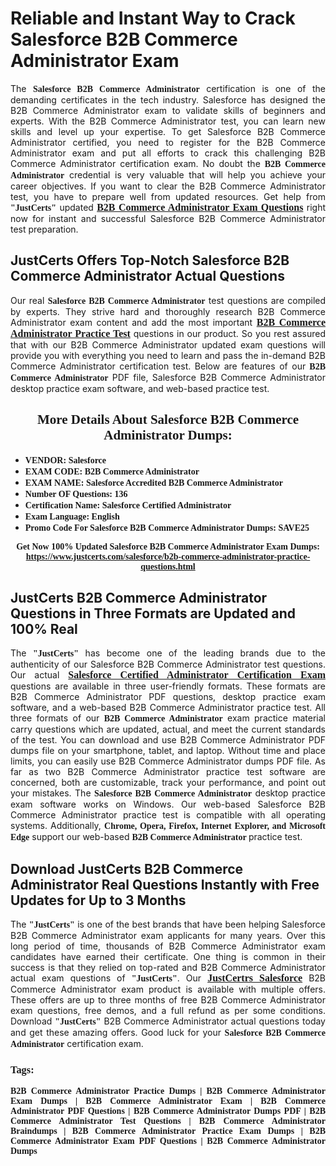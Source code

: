<h1><strong>Reliable and Instant Way to Crack Salesforce B2B Commerce Administrator Exam</strong></h1>

<p style="text-align: justify;">The <span style="font-family:Georgia,serif;"><strong>Salesforce B2B Commerce Administrator</strong></span> certification is one of the demanding certificates in the tech industry. Salesforce has designed the B2B Commerce Administrator exam to validate skills of beginners and experts. With the B2B Commerce Administrator test, you can learn new skills and level up your expertise. To get Salesforce B2B Commerce Administrator certified, you need to register for the B2B Commerce Administrator exam and put all efforts to crack this challenging B2B Commerce Administrator certification exam. No doubt the <span style="font-family:Georgia,serif;"><strong> B2B Commerce Administrator</strong></span> credential is very valuable that will help you achieve your career objectives. If you want to clear the B2B Commerce Administrator test, you have to prepare well from updated resources. Get help from <span style="font-size:14px;"><span style="font-family:Georgia,serif;"><strong>&quot;JustCerts&quot;</strong></span></span> updated&nbsp;<a href="https://www.justcerts.com/salesforce/b2b-commerce-administrator-practice-questions.html"><span style="font-size:16px;"><span style="font-family:Georgia,serif;"><strong>B2B Commerce Administrator Exam Questions</strong></span></span></a> right now for instant and successful Salesforce B2B Commerce Administrator test preparation.</p>

<h2><strong>JustCerts Offers Top-Notch Salesforce B2B Commerce Administrator Actual Questions&nbsp;</strong></h2>

<p style="text-align: justify;">Our real <span style="font-family:Georgia,serif;"><strong>Salesforce B2B Commerce Administrator</strong></span> test questions are compiled by experts. They strive hard and thoroughly research B2B Commerce Administrator exam content and add the most important&nbsp;<a href="https://www.justcerts.com/salesforce/b2b-commerce-administrator-practice-questions.html"><span style="font-size:16px;"><span style="font-family:Georgia,serif;"><strong>B2B Commerce Administrator Practice Test</strong></span></span></a> questions in our product. So you rest assured that with our B2B Commerce Administrator updated exam questions will provide you with everything you need to learn and pass the in-demand B2B Commerce Administrator certification test. Below are features of our<span style="font-family:Georgia,serif;"><strong>&nbsp;B2B Commerce Administrator</strong></span> PDF file, Salesforce B2B Commerce Administrator desktop practice exam software, and web-based practice test.</p>

<h2 style="text-align: center;"><strong><span style="font-family:Georgia,serif;">More Details About Salesforce B2B Commerce Administrator Dumps:</span></strong></h2>

<ul>
	<li style="text-align: justify;"><span style="font-size:14px;"><span style="font-family:Georgia,serif;"><strong>VENDOR: Salesforce</strong></span></span></li>
	<li style="text-align: justify;"><span style="font-size:14px;"><span style="font-family:Georgia,serif;"><strong>EXAM CODE: B2B Commerce Administrator</strong></span></span></li>
	<li style="text-align: justify;"><span style="font-size:14px;"><span style="font-family:Georgia,serif;"><strong>EXAM NAME: Salesforce Accredited B2B Commerce Administrator</strong></span></span></li>
	<li style="text-align: justify;"><span style="font-size:14px;"><span style="font-family:Georgia,serif;"><strong>Number OF Questions: 136</strong></span></span></li>
	<li style="text-align: justify;"><span style="font-size:14px;"><span style="font-family:Georgia,serif;"><strong>Certification Name: Salesforce Certified Administrator</strong></span></span></li>
	<li style="text-align: justify;"><span style="font-size:14px;"><span style="font-family:Georgia,serif;"><strong>Exam Language: English</strong></span></span></li>
	<li style="text-align: justify;"><span style="font-size:14px;"><span style="font-family:Georgia,serif;"><strong>Promo Code For Salesforce B2B Commerce Administrator Dumps: SAVE25</strong></span></span></li>
</ul>

<p style="text-align: center;"><strong><span style="font-family:Georgia,serif;"><span style="font-size:14px;">Get Now 100% Updated Salesforce B2B Commerce Administrator Exam Dumps:</span> <a href="https://www.justcerts.com/salesforce/b2b-commerce-administrator-practice-questions.html">https://www.justcerts.com/salesforce/b2b-commerce-administrator-practice-questions.html</a></span></strong></p>

<h2><strong>JustCerts B2B Commerce Administrator Questions in Three Formats are Updated and 100% Real</strong></h2>

<p style="text-align: justify;">The <span style="font-size:14px;"><span style="font-family:Georgia,serif;"><strong>&quot;JustCerts&quot;</strong></span></span> has become one of the leading brands due to the authenticity of our Salesforce B2B Commerce Administrator test questions. Our actual <a href="https://www.justcerts.com/salesforce/salesforce-certified-administrator-certification-exams.html"><span style="font-size:16px;"><span style="font-family:Georgia,serif;"><strong>Salesforce Certified Administrator&nbsp;Certification Exam</strong></span></span></a> questions are available in three user-friendly formats. These formats are B2B Commerce Administrator PDF questions, desktop practice exam software, and a web-based B2B Commerce Administrator practice test. All three formats of our <strong><span style="font-family:Georgia,serif;"> B2B Commerce Administrator</span></strong> exam practice material carry questions which are updated, actual, and meet the current standards of the test. You can download and use B2B Commerce Administrator PDF dumps file on your smartphone, tablet, and laptop. Without time and place limits, you can easily use B2B Commerce Administrator dumps PDF file. As far as two&nbsp;B2B Commerce Administrator practice test software are concerned, both are customizable, track your performance, and point out your mistakes. The <span style="font-family:Georgia,serif;"><strong>Salesforce B2B Commerce Administrator</strong></span> desktop practice exam software works on Windows. Our web-based Salesforce B2B Commerce Administrator practice test is compatible with all operating systems. Additionally, <span style="font-family:Georgia,serif;"><strong>Chrome, Opera, Firefox, Internet Explorer, and Microsoft Edge</strong></span> support our web-based <span style="font-family:Georgia,serif;"><strong>B2B Commerce Administrator </strong></span> practice test.</p>

<h2><strong>Download JustCerts B2B Commerce Administrator Real Questions Instantly with Free Updates for Up to 3 Months</strong></h2>

<p style="text-align: justify;">The <span style="font-family:Georgia,serif;"><span style="font-size:14px;"><strong>&quot;JustCerts&quot;</strong></span></span> is one of the best brands that have been helping Salesforce B2B Commerce Administrator exam applicants for many years. Over this long period of time, thousands of B2B Commerce Administrator exam candidates have earned their certificate. One thing is common in their success is that they relied on top-rated and&nbsp;B2B Commerce Administrator actual exam questions of <span style="font-family:Georgia,serif;"><span style="font-size:14px;"><strong>&quot;JustCerts&quot;</strong></span></span>. Our <a href="https://www.justcerts.com/salesforce-certification-exams.html"><span style="font-size:16px;"><span style="font-family:Georgia,serif;"><strong>JustCertrs Salesforce</strong></span></span></a> B2B Commerce Administrator exam product is available with multiple offers. These offers are up to three months of free&nbsp;B2B Commerce Administrator exam questions, free demos, and a full refund as per some conditions. Download <span style="font-family:Georgia,serif;"><span style="font-size:14px;"><strong>&quot;JustCerts&quot;</strong></span></span> B2B Commerce Administrator actual questions today and get these amazing offers. Good luck for your <span style="font-family:Georgia,serif;"><strong>Salesforce B2B Commerce Administrator</strong></span> certification exam.</p>

<h3 style="text-align: justify;"><span style="font-family:Georgia,serif;"><strong>Tags:</strong></span></h3>

<p style="text-align: justify;"><span style="font-family:Georgia,serif;"><strong>B2B Commerce Administrator Practice Dumps | B2B Commerce Administrator Exam Dumps | B2B Commerce Administrator Exam | B2B Commerce Administrator PDF Questions | B2B Commerce Administrator Dumps PDF | B2B Commerce Administrator Test Questions | B2B Commerce Administrator Braindumps | B2B Commerce Administrator Practice Exam Dumps | B2B Commerce Administrator Exam PDF Questions | B2B Commerce Administrator Dumps</strong></span></p>
